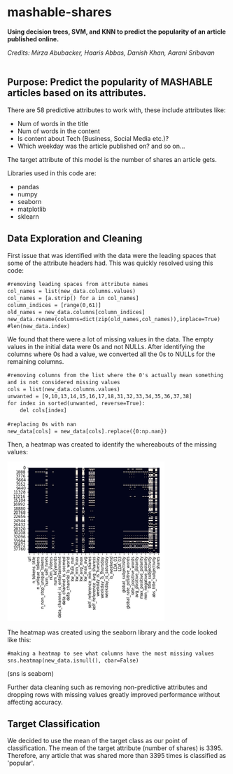 # mashable-shares
**Using decision trees, SVM, and KNN to predict the popularity of an article published online.**

*Credits: Mirza Abubacker, Haaris Abbas, Danish Khan, Aarani Sribavan*
<br></br>

## Purpose: Predict the popularity of MASHABLE articles based on its attributes. 

There are 58 predictive attributes to work with, these include attributes like: 
- Num of words in the title
- Num of words in the content
- Is content about Tech (Business, Social Media etc.)?
- Which weekday was the article published on?
and so on...

The target attribute of this model is the number of shares an article gets. 

Libraries used in this code are:
- pandas
- numpy
- seaborn
- matplotlib
- sklearn

## Data Exploration and Cleaning
First issue that was identified with the data were the leading spaces that some of the attribute headers had. This was quickly resolved using this code:

```
#removing leading spaces from attribute names
col_names = list(new_data.columns.values)
col_names = [a.strip() for a in col_names]
column_indices = [range(0,61)]
old_names = new_data.columns[column_indices]
new_data.rename(columns=dict(zip(old_names,col_names)),inplace=True)
#len(new_data.index)

```

We found that there were a lot of missing values in the data. The empty values in the initial data were 0s and not NULLs. After identifying the columns where 0s had a value, we converted all the 0s to NULLs for the remaining columns. 

```
#removing columns from the list where the 0's actually mean something and is not considered missing values
cols = list(new_data.columns.values)
unwanted = [9,10,13,14,15,16,17,18,31,32,33,34,35,36,37,38]  
for index in sorted(unwanted, reverse=True):
    del cols[index]

#replacing 0s with nan
new_data[cols] = new_data[cols].replace({0:np.nan})

```
Then, a heatmap was created to identify the whereabouts of the missing values:

![alt text](https://github.com/ThisIsMirk/mashable-shares/blob/main/heatmapwhite.png?raw=true)

The heatmap was created using the seaborn library and the code looked like this:

```
#making a heatmap to see what columns have the most missing values
sns.heatmap(new_data.isnull(), cbar=False)
```
(sns is seaborn)

Further data cleaning such as removing non-predictive attributes and dropping rows with missing values greatly improved performance without affecting accuracy. 

## Target Classification
We decided to use the mean of the target class as our point of classification. The mean of the target attribute (number of shares) is 3395. Therefore, any article that was shared more than 3395 times is classified as 'popular'. 






